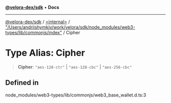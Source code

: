[**@velora-dex/sdk**](../../../../README.md) • **Docs**

***

[@velora-dex/sdk](../../../../globals.md) / [\<internal\>](../../../README.md) / ["/Users/andriishymkiv/work/velora/sdk/node\_modules/web3-types/lib/commonjs/index"](../README.md) / Cipher

# Type Alias: Cipher

> **Cipher**: `"aes-128-ctr"` \| `"aes-128-cbc"` \| `"aes-256-cbc"`

## Defined in

node\_modules/web3-types/lib/commonjs/web3\_base\_wallet.d.ts:3
